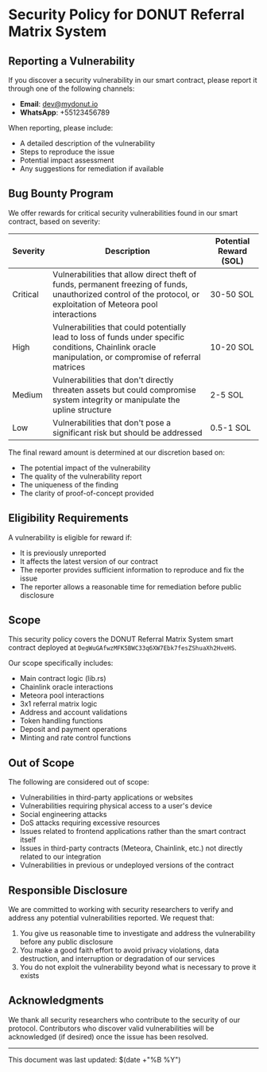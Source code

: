 # Security Policy for DONUT Referral Matrix System

## Reporting a Vulnerability

If you discover a security vulnerability in our smart contract, please report it through one of the following channels:

- **Email**: [dev@mydonut.io](mailto:dev@mydonut.io)
- **WhatsApp**: +55123456789

When reporting, please include:
- A detailed description of the vulnerability
- Steps to reproduce the issue
- Potential impact assessment
- Any suggestions for remediation if available

## Bug Bounty Program

We offer rewards for critical security vulnerabilities found in our smart contract, based on severity:

| Severity | Description | Potential Reward (SOL) |
|----------|-------------|-------------------|
| Critical | Vulnerabilities that allow direct theft of funds, permanent freezing of funds, unauthorized control of the protocol, or exploitation of Meteora pool interactions | 30-50 SOL |
| High | Vulnerabilities that could potentially lead to loss of funds under specific conditions, Chainlink oracle manipulation, or compromise of referral matrices | 10-20 SOL |
| Medium | Vulnerabilities that don't directly threaten assets but could compromise system integrity or manipulate the upline structure | 2-5 SOL |
| Low | Vulnerabilities that don't pose a significant risk but should be addressed | 0.5-1 SOL |

The final reward amount is determined at our discretion based on:
- The potential impact of the vulnerability
- The quality of the vulnerability report
- The uniqueness of the finding
- The clarity of proof-of-concept provided

## Eligibility Requirements

A vulnerability is eligible for reward if:
- It is previously unreported
- It affects the latest version of our contract
- The reporter provides sufficient information to reproduce and fix the issue
- The reporter allows a reasonable time for remediation before public disclosure

## Scope

This security policy covers the DONUT Referral Matrix System smart contract deployed at `DegWuGAfwzMFK5BWC33q6XW7Ebk7fesZShuaXh2HveHS`.

Our scope specifically includes:
- Main contract logic (lib.rs)
- Chainlink oracle interactions
- Meteora pool interactions
- 3x1 referral matrix logic
- Address and account validations
- Token handling functions
- Deposit and payment operations
- Minting and rate control functions

## Out of Scope

The following are considered out of scope:
- Vulnerabilities in third-party applications or websites
- Vulnerabilities requiring physical access to a user's device
- Social engineering attacks
- DoS attacks requiring excessive resources
- Issues related to frontend applications rather than the smart contract itself
- Issues in third-party contracts (Meteora, Chainlink, etc.) not directly related to our integration
- Vulnerabilities in previous or undeployed versions of the contract

## Responsible Disclosure

We are committed to working with security researchers to verify and address any potential vulnerabilities reported. We request that:

1. You give us reasonable time to investigate and address the vulnerability before any public disclosure
2. You make a good faith effort to avoid privacy violations, data destruction, and interruption or degradation of our services
3. You do not exploit the vulnerability beyond what is necessary to prove it exists

## Acknowledgments

We thank all security researchers who contribute to the security of our protocol. Contributors who discover valid vulnerabilities will be acknowledged (if desired) once the issue has been resolved.

---

This document was last updated: $(date +"%B %Y")
